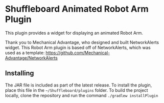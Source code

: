 # Shuffleboard Animated Robot Arm Plugin
This plugin provides a widget for displaying an animated Robot Arm.

Thank you to Mechanical Advantage, who designed and built NetworkAlerts widget.  This Robot Arm plugin is based off of NetworkAlerts, which was used as a template:
https://github.com/Mechanical-Advantage/NetworkAlerts


## Installing
The JAR file is included as part of the latest release. To install the plugin, place this file in the `~/Shuffleboard/plugins` folder. To build the project locally, clone the repository and run the command `./gradlew installPlugin`
